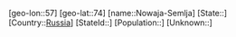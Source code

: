 ﻿---
location: [74,57]
type: City
tags:
- geo/City


SpocWebEntityId: 32975
isDeleted: false
confidential: public

---
[geo-lon::57]
[geo-lat::74]
[name::Nowaja-Semlja]
[State::]
[Country::[Russia](geo/Continent/Europe/Russia.md)]
[StateId::]
[Population::]
[Unknown::]

